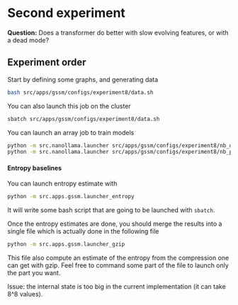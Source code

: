 # Second experiment

**Question:**
Does a transformer do better with slow evolving features, or with a dead mode?

## Experiment order
Start by defining some graphs, and generating data
```bash
bash src/apps/gssm/configs/experiment8/data.sh
```
You can also launch this job on the cluster
```bash
sbatch src/apps/gssm/configs/experiment8/data.sh
```

You can launch an array job to train models
```bash
python -m src.nanollama.launcher src/apps/gssm/configs/experiment8/nb_data.yaml
python -m src.nanollama.launcher src/apps/gssm/configs/experiment8/nb_params.yaml
```

#### Entropy baselines
You can launch entropy estimate with 
```bash
python -m src.apps.gssm.launcher_entropy
```
It will write some bash script that are going to be launched with `sbatch`.

Once the entropy estimates are done, you should merge the results into a single file which is actually done in the following file
```bash
python -m src.apps.gssm.launcher_gzip
```
This file also compute an estimate of the entropy from the compression one can get with gzip.
Feel free to command some part of the file to launch only the part you want.

Issue: the internal state is too big in the current implementation (it can take 8^8 values).
